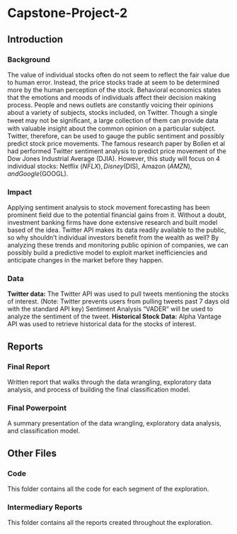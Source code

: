 # Capstone-Project-2

## Introduction

### Background
The value of individual stocks often do not seem to reflect the fair value due to human error. Instead, the price stocks trade at seem to be determined more by the human perception of the stock. Behavioral economics states that the emotions and moods of
individuals affect their decision making process. People and news outlets are constantly voicing their opinions about a variety of subjects, stocks included, on Twitter. Though a single tweet may not be signiﬁcant, a large collection of them can provide data with valuable insight about the common opinion on a particular subject. Twitter, therefore, can be used to gauge the public sentiment and possibly predict stock price movements. The famous research paper by Bollen et al had performed Twitter sentiment analysis to predict price movement of the Dow Jones Industrial Average (DJIA). However, this study will focus on 4 individual stocks: Netflix ($NFLX), Disney ($DIS), Amazon ($AMZN), and Google ($GOOGL).

### Impact
Applying sentiment analysis to stock movement forecasting has been prominent field due to the potential financial gains from it. Without a doubt, investment banking firms have done extensive research and built model based of the idea. Twitter API makes its data readily available to the public, so why shouldn’t individual investors benefit from the wealth as well? By analyzing these trends and monitoring public opinion of companies, we can possibly build a predictive model to exploit market inefficiencies and anticipate changes in the market before they happen.

### Data
**Twitter data:** The Twitter API was used to pull tweets mentioning the stocks of interest. (Note: Twitter prevents users from pulling tweets past 7 days old with the standard API key) Sentiment Analysis “VADER” will be used to analyze the sentiment of the tweet.
**Historical Stock Data:** Alpha Vantage API was used to retrieve historical data for the stocks of interest. 

## Reports
### Final Report
Written report that walks through the data wrangling, exploratory data analysis, and process of building the final classification model.

### Final Powerpoint
A summary presentation of the data wrangling, exploratory data analysis, and classification model.

## Other Files
### Code
This folder contains all the code for each segment of the exploration.

### Intermediary Reports
This folder contains all the reports created throughout the exploration.
